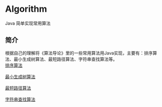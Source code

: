 # Algorithm
Java 简单实现常用算法
## 简介
根据自己的理解将《算法导论》里的一些常用算法用Java实现，主要有：排序算法、最小生成树算法、最短路径算法、字符串查找算法等。</br>
<a href="https://github.com/wkp111/Algorithm/blob/master/src/com/wkp/algorithm/utils/Sort.java">排序算法</a></br></br>
<a href="https://github.com/wkp111/Algorithm/blob/master/src/com/wkp/algorithm/utils/MST.java">最小生成树算法</a></br></br>
<a href="https://github.com/wkp111/Algorithm/blob/master/src/com/wkp/algorithm/utils/SPA.java">最短路径算法</a></br></br>
<a href="https://github.com/wkp111/Algorithm/blob/master/src/com/wkp/algorithm/utils/StrIndex.java">字符串查找算法</a>
